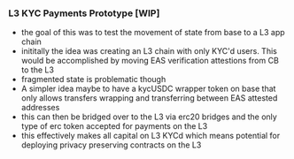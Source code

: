 ### L3 KYC Payments Prototype [WIP]

- the goal of this was to test the movement of state from base to a L3 app chain
- inititally the idea was creating an L3 chain with only KYC'd users.  This would be accomplished by moving EAS verification attestions from CB to the L3
- fragmented state is problematic though
- A simpler idea maybe to have a kycUSDC wrapper token on base that only allows transfers wrapping and transferring between EAS attested addresses
- this can then be bridged over to the L3 via erc20 bridges and the only type of erc token accepted for payments on the L3
- this effectively makes all capital on L3 KYCd which means potential for deploying privacy preserving contracts on the L3
